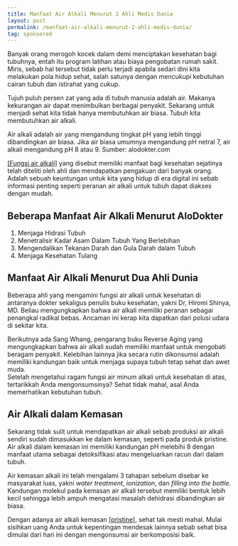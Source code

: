 ```yaml
---
title: Manfaat Air Alkali Menurut 2 Ahli Medis Dunia
layout: post
permalink: /manfaat-air-alkali-menurut-2-ahli-medis-dunia/
tag: sponsored
---
```

Banyak orang merogoh kocek dalam demi menciptakan kesehatan bagi tubuhnya, entah itu program latihan atau biaya pengobatan rumah sakit. Miris, sebab hal tersebut tidak perlu terjadi apabila sedari dini kita melakukan pola hidup sehat, salah satunya dengan mencukupi kebutuhan cairan tubuh dan istirahat yang cukup.

Tujuh puluh persen zat yang ada di tubuh manusia adalah air. Makanya kekurangan air dapat menimbulkan berbagai penyakit. Sekarang untuk menjadi sehat kita tidak hanya membutuhkan air biasa. Tubuh kita membutuhkan air alkali.

Air alkali adalah air yang mengandung tingkat pH yang lebih tinggi dibandingkan air biasa. Jika air biasa umumnya mengandung pH netral 7, air alkali mengandung pH 8 atau 9. Sumber: alodokter.com

<a href="http://www.pristine8.com/artikel/beragam-cara-untuk-menerapkan-pola-hidup-sehat" target="_blank" rel="sponsored">[Fungsi air alkali]</a> yang disebut memiliki manfaat bagi kesehatan sejatinya telah diteliti oleh ahli dan mendapatkan pengakuan dari banyak orang. Adalah sebuah keuntungan untuk kita yang hidup di era digital ini sebab informasi penting seperti peranan air alkali untuk tubuh dapat diakses dengan mudah.

<h2> Beberapa Manfaat Air Alkali Menurut AloDokter</h2>
<ol>
  <li>Menjaga Hidrasi Tubuh</li>
  <li>Menetralisir Kadar Asam Dalam Tubuh Yang Berlebihan</li>
  <li>Mengendalikan Tekanan Darah dan Gula Darah dalam Tubuh</li>
  <li>Menjaga Kesehatan Tulang</li>
</ol>

<h2> Manfaat Air Alkali Menurut Dua Ahli Dunia </h2>

Beberapa ahli yang mengamini fungsi air alkali untuk kesehatan di antaranya dokter sekaligus penulis buku kesehatan, yakni Dr, Hiromi Shinya, MD. Beliau mengungkapkan bahwa air alkali memiliki peranan sebagai penangkal radikal bebas. Ancaman ini kerap kita dapatkan dari polusi udara di sekitar kita.

Berikutnya ada Sang Whang, pengarang buku Reverse Aging yang mengungkapkan bahwa air alkali sudah memiliki manfaat untuk mengobati beragam penyakit. Kelebihan lainnya jika secara rutin dikonsumsi adalah memiliki kandungan baik untuk menjaga supaya tubuh tetap sehat dan awet muda.  
Setelah mengetahui ragam fungsi air minum alkali untuk kesehatan di atas, tertarikkah Anda mengonsumsinya? Sehat tidak mahal, asal Anda memerhatikan kebutuhan tubuh.

<h2> Air Alkali dalam Kemasan </h2>

Sekarang tidak sulit untuk mendapatkan air alkali sebab produksi air alkali sendiri sudah dimasukkan ke dalam kemasan, seperti pada produk pristine. Air alkali dalam kemasan ini memiliki kandungan pH melebihi 8 dengan manfaat utama sebagai detoksifikasi atau mengeluarkan racun dari dalam tubuh.

Air kemasan alkali ini telah mengalami 3 tahapan sebelum disebar ke masyarakat luas, yakni <em>water treatment</em>, <em>ionization</em>, dan <em>filling into the bottle</em>. Kandungan molekul pada kemasan air alkali tersebut memiliki bentuk lebih kecil sehingga lebih ampuh mengatasi masalah dehidrasi dibandingkan air biasa.

Dengan adanya air alkali kemasan  <a href="https://www.pristine8.com" target="_blank" rel="sponsored">[pristine]</a>, sehat tak mesti mahal. Mulai sisihkan uang Anda untuk kepentingan mendesak lainnya sebab sehat bisa dimulai dari hari ini dengan mengonsumsi air berkomposisi baik.
